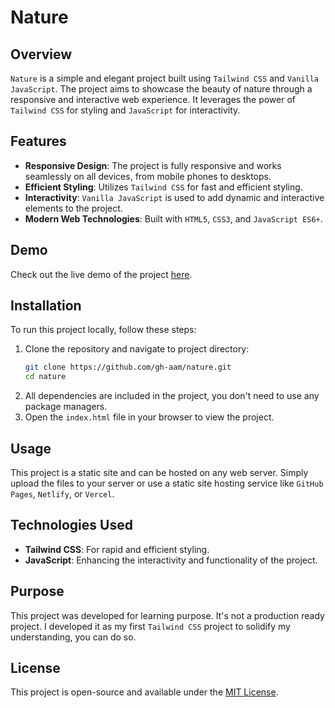 # Nature

## Overview
`Nature` is a simple and elegant project built using `Tailwind CSS` and `Vanilla JavaScript`. The project aims to showcase the beauty of nature through a responsive and interactive web experience. It leverages the power of `Tailwind CSS` for styling and `JavaScript` for interactivity.

## Features
- **Responsive Design**: The project is fully responsive and works seamlessly on all devices, from mobile phones to desktops.
- **Efficient Styling**: Utilizes `Tailwind CSS` for fast and efficient styling.
- **Interactivity**: `Vanilla JavaScript` is used to add dynamic and interactive elements to the project.
- **Modern Web Technologies**: Built with `HTML5`, `CSS3`, and `JavaScript ES6+`.

## Demo
Check out the live demo of the project [here](https://gh-aam.github.io/nature/).

## Installation
To run this project locally, follow these steps:
1. Clone the repository and navigate to project directory:
    ```bash
    git clone https://github.com/gh-aam/nature.git
    cd nature
    ```
2. All dependencies are included in the project, you don't need to use any package managers.
3. Open the `index.html` file in your browser to view the project.

## Usage
This project is a static site and can be hosted on any web server. Simply upload the files to your server or use a static site hosting service like `GitHub Pages`, `Netlify`, or `Vercel`.

## Technologies Used
- **Tailwind CSS**: For rapid and efficient styling.
- **JavaScript**: Enhancing the interactivity and functionality of the project.

## Purpose
This project was developed for learning purpose. It's not a production ready project. I developed it as my first `Tailwind CSS` project to solidify my understanding, you can do so.

## License
This project is open-source and available under the [MIT License](https://github.com/gh-aam/nature/blob/main/LICENSE).
